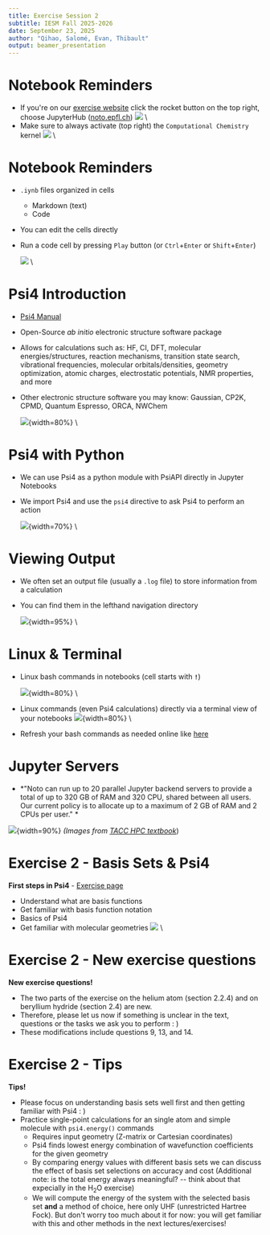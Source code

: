 ```yaml
---
title: Exercise Session 2
subtitle: IESM Fall 2025-2026
date: September 23, 2025
author: "Qihao, Salomé, Evan, Thibault" 
output: beamer_presentation
---
```


# Notebook Reminders
- If you're on our [exercise website](https://lcbc-epfl.github.io/iesm-public/intro.html) click the rocket button on the top right, choose JupyterHub ([noto.epfl.ch](https://noto.epfl.ch/))
		![](/data/iesm/img_slides/Ex1/notebooks.png) \
- Make sure to always activate (top right) the `Computational Chemistry` kernel
		![](/data/iesm/img_slides/Ex1/kernel.png) \

# Notebook Reminders
- `.iynb` files organized in cells
	- Markdown (text)
	- Code 
- You can edit the cells directly 
- Run a code cell by pressing `Play` button (or `Ctrl`+`Enter` or `Shift`+`Enter`)

	![](/data/iesm/img_slides/Ex1/jn_1.png) \

# Psi4 Introduction
- [Psi4 Manual](https://psicode.org/psi4manual/master/index.html)
- Open-Source *ab initio* electronic structure software package
- Allows for calculations such as: HF, CI, DFT, molecular energies/structures, reaction mechanisms, transition state search, vibrational frequencies, molecular orbitals/densities, geometry optimization, atomic charges, electrostatic potentials, NMR properties, and more 
- Other electronic structure software you may know: Gaussian, CP2K, CPMD, Quantum Espresso, ORCA, NWChem 

	![](/data/iesm/img_slides/Ex2/psi4.png){width=80%}  \
  
# Psi4 with Python
- We can use Psi4 as a python module with PsiAPI directly in Jupyter Notebooks 
- We import Psi4 and use the `psi4` directive to ask Psi4 to perform an action 

	![](/data/iesm/img_slides/Ex2/psi4_api.png){width=70%} \ 

# Viewing Output
- We often set an output file (usually a `.log` file) to store information from a calculation
- You can find them in the lefthand navigation directory 

	![](/data/iesm/img_slides/Ex2/output_example.png){width=95%}  \
	
# Linux & Terminal
- Linux bash commands in notebooks (cell starts with  **`!`**)

	![](/data/iesm/img_slides/Ex2/linux_commands.png){width=80%} \
- Linux commands (even Psi4 calculations) directly via a terminal view of your notebooks
	![](/data/iesm/img_slides/Ex2/terminal.png){width=80%} \ 

- Refresh your bash commands as needed online like [here](https://dev.to/awwsmm/101-bash-commands-and-tips-for-beginners-to-experts-30je)


# Jupyter Servers
- *"Noto can run up to 20 parallel Jupyter backend servers to provide a total of up to 320 GB of RAM and 320 CPU, shared between all users. Our current policy is to allocate up to a maximum of 2 GB of RAM and 2 CPUs per user." *

![](/data/iesm/img_slides/Ex2/HPC_architecture.png){width=90%} 
*(Images from [TACC HPC textbook](https://zenodo.org/record/49897)*)


# Exercise 2 - Basis Sets & Psi4
**First steps in Psi4** - [Exercise page](https://lcbc-epfl.github.io/iesm-public/Exercises/Ex2/IESM_Ex2.html)

* Understand what are basis functions
* Get familiar with basis function notation
* Basics of Psi4
* Get familiar with molecular geometries
![](/data/iesm/img_slides/Ex2/ex2_goals.png) \

# Exercise 2 - New exercise questions
**New exercise questions!**

* The two parts of the exercise on the helium atom (section 2.2.4) and on beryllium hydride (section 2.4) are new.
* Therefore, please let us now if something is unclear in the text, questions or the tasks we ask you to perform : )
* These modifications include questions 9, 13, and 14.

# Exercise 2 - Tips
**Tips!**

* Please focus on understanding basis sets well first and then getting familiar with Psi4 : ) 
* Practice single-point calculations for an single atom and simple molecule with `psi4.energy()` commands
	* Requires input geometry (Z-matrix or Cartesian coordinates)
	* Psi4 finds lowest energy combination of wavefunction coefficients for the given geometry
	* By comparing energy values with different basis sets we can discuss the effect of basis set selections on accuracy and cost (Additional note: is the total energy always meaningful? -- think about that expecially in the H$_2$O exercise)
	* We will compute the energy of the system with the selected basis set **and** a method of choice, here only UHF (unrestricted Hartree Fock). But don't worry too much about it for now: you will get familiar with this and other methods in the next lectures/exercises!
